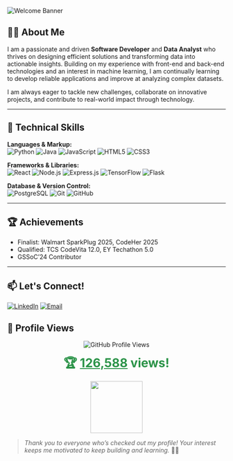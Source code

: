 ![Welcome Banner](https://capsule-render.vercel.app/api?type=waving&color=0:7F7FD5,100:91EAE4&height=160&section=header&text=Hi%20I'm%20HarshitaJangde%20👋&fontAlign=50&fontSize=30&fontColor=fff)

## 👩‍💻 About Me

I am a passionate and driven **Software Developer** and **Data Analyst** who thrives on designing efficient solutions and transforming data into actionable insights. Building on my experience with front-end and back-end technologies and an interest in machine learning, I am continually learning to develop reliable applications and improve at analyzing complex datasets. 

I am always eager to tackle new challenges, collaborate on innovative projects, and contribute to real-world impact through technology.

---

## 🚀 Technical Skills

**Languages & Markup:**  
![Python](https://img.shields.io/badge/Python-3776AB?style=flat-square&logo=python&logoColor=white)
![Java](https://img.shields.io/badge/Java-007396?style=flat-square&logo=java&logoColor=white)
![JavaScript](https://img.shields.io/badge/JavaScript-F7DF1E?style=flat-square&logo=javascript&logoColor=black)
![HTML5](https://img.shields.io/badge/HTML5-E34F26?style=flat-square&logo=html5&logoColor=white)
![CSS3](https://img.shields.io/badge/CSS3-1572B6?style=flat-square&logo=css3)

**Frameworks & Libraries:**  
![React](https://img.shields.io/badge/React-61DAFB?style=flat-square&logo=react)
![Node.js](https://img.shields.io/badge/Node.js-339933?style=flat-square&logo=node.js)
![Express.js](https://img.shields.io/badge/Express.js-000000?style=flat-square&logo=express&logoColor=white)
![TensorFlow](https://img.shields.io/badge/TensorFlow-FF6F00?style=flat-square&logo=tensorflow&logoColor=white)
![Flask](https://img.shields.io/badge/Flask-000000?style=flat-square&logo=flask)

**Database & Version Control:**  
![PostgreSQL](https://img.shields.io/badge/PostgreSQL-336791?style=flat-square&logo=postgresql&logoColor=white)
![Git](https://img.shields.io/badge/Git-F05032?style=flat-square&logo=git&logoColor=white)
![GitHub](https://img.shields.io/badge/GitHub-181717?style=flat-square&logo=github)

---

## 🏆 Achievements

- Finalist: Walmart SparkPlug 2025, CodeHer 2025
- Qualified: TCS CodeVita 12.0, EY Techathon 5.0
- GSSoC’24 Contributor

---

## 📫 Let's Connect!

[![LinkedIn](https://img.shields.io/badge/LinkedIn-blue?style=flat-square&logo=linkedin)](https://www.linkedin.com/in/harshita-jangde/)
[![Email](https://img.shields.io/badge/Gmail-red?style=flat-square&logo=gmail&logoColor=white)](mailto:harshitajangde@gmail.com)

## 👀 Profile Views

<p align="center">
  <img src="https://komarev.com/ghpvc/?username=HarshitaJangde&color=blue&style=flat-square&label=Profile%20Views" alt="GitHub Profile Views"/>
</p>

<p align="center">
  <span style="font-size:2em; font-weight:bold; color:#2b9348;">
    🏆 <u>126,588</u> views!
  </span>
</p>

<p align="center">
  <img src="https://media.giphy.com/media/5GoVLqeAOo6PK/giphy.gif" width="120"/>
</p>

> _Thank you to everyone who’s checked out my profile! Your interest keeps me motivated to keep building and learning._ 🚀✨


<!--
**HarshitaJangde/HarshitaJangde** is a ✨ _special_ ✨ repository because its `README.md` (this file) appears on your GitHub profile.

Here are some ideas to get you started:

- 🔭 I’m currently working on ...
- 🌱 I’m currently learning ...
- 👯 I’m looking to collaborate on ...
- 🤔 I’m looking for help with ...
- 💬 Ask me about ...
- 📫 How to reach me: ...
- 😄 Pronouns: ...
- ⚡ Fun fact: ...
-->
